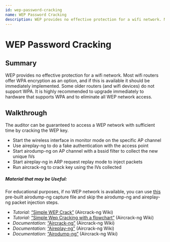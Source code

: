 ```yaml
---
id: wep-password-cracking
name: WEP Password Cracking
description: WEP provides no effective protection for a wifi network. Most wifi routers offer WPA encryption as an option, and if...
---
```

# WEP Password Cracking

## Summary

WEP provides no effective protection for a wifi network. Most wifi routers offer WPA encryption as an option, and if this is available it should be immediately implemented. Some older routers (and wifi devices) do not support WPA. It is highly recommended to upgrade immediately to hardware that supports WPA and to eliminate all WEP network access.




## Walkthrough

The auditor can be guaranteed to access a WEP network with sufficient time by cracking the WEP key.

  * Start the wireless interface in monitor mode on the specific AP channel
  * Use aireplay-ng to do a fake authentication with the access point
  * Start airodump-ng on AP channel with a bssid filter to collect the new unique IVs
  * Start aireplay-ng in ARP request replay mode to inject packets
  * Run aircrack-ng to crack key using the IVs collected

##### Material that may be Useful:

For educational purposes, if no WEP network is available, you can use [this](http://download.aircrack-ng.org/wiki-files/other/test.ivs) pre-built airodump-ng capture file and skip the airodump-ng and aireplay-ng packet injection steps.

  * *Tutorial:* [“Simple WEP Crack”](http://www.aircrack-ng.org/doku.php?id=simple_wep_crack) (Aircrack-ng Wiki)
  * *Tutorial:* [“Simple Wep Cracking with a flowchart”](http://www.aircrack-ng.org/doku.php?id=flowchart) (Aircrack-ng Wiki)
  * *Documentation:* [“Aircrack-ng”](http://www.aircrack-ng.org/doku.php?id=aircrack-ng)  (Aircrack-ng Wiki)
  * *Documentation:* [“Aireplay-ng”](http://www.aircrack-ng.org/doku.php?id=aireplay-ng) (Aircrack-ng Wiki)
  * *Documentation:* [“Airodump-ng”](http://www.aircrack-ng.org/doku.php?id=airodump-ng) (Aircrack-ng Wiki)

